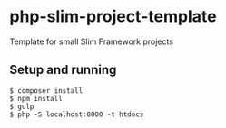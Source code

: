 # php-slim-project-template

Template for small Slim Framework projects

## Setup and running

```
$ composer install
$ npm install
$ gulp
$ php -S localhost:8000 -t htdocs
```
